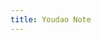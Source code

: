 ```yaml
---
title: Youdao Note
---
```

<!-- Identify UA then redirect -->
<script>
    if (/(x64|WOW64)/i.test(navigator.userAgent)) {
        window.location.href = "https://download.ydstatic.com/notewebsite/downloads/YNote.exe";
    }
    if (/(x86_64)/i.test(navigator.userAgent)) {
        window.location.href = "https://download.ydstatic.com/notewebsite/downloads/YNote.exe";
    }
    if (/(Macintosh)/i.test(navigator.userAgent)) {
        window.location.href = "https://download.ydstatic.com/notewebsite/downloads/YoudaoNote.dmg";
    }
    if (/(iPhone|iPod)/i.test(navigator.userAgent)) {
        window.location.href = "http://itunes.apple.com/cn/app/id450748070";
    }
    if (/(iPad)/i.test(navigator.userAgent)) {
        window.location.href = "http://itunes.apple.com/cn/app/id450748070";
    }
    if (/(Android)/i.test(navigator.userAgent)) {
        window.location.href = "http://m.note.youdao.com/noteproxy/download?todo=download&platform=android&keyfrom=youdaohome&vendor=";
    };
</script>